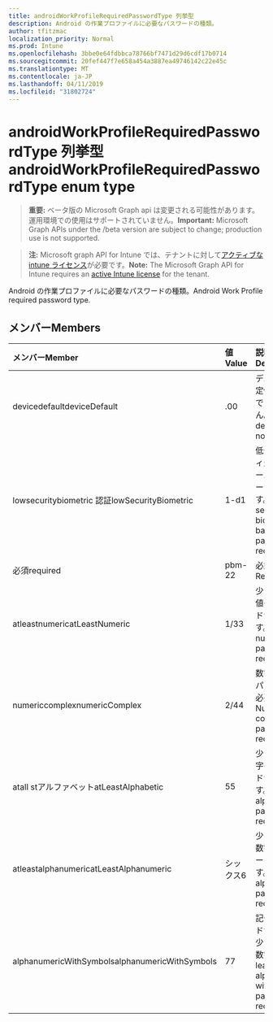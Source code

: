 ```yaml
---
title: androidWorkProfileRequiredPasswordType 列挙型
description: Android の作業プロファイルに必要なパスワードの種類。
author: tfitzmac
localization_priority: Normal
ms.prod: Intune
ms.openlocfilehash: 3bbe0e64fdbbca78766bf7471d29d6cdf17b0714
ms.sourcegitcommit: 20fef447f7e658a454a3887ea49746142c22e45c
ms.translationtype: MT
ms.contentlocale: ja-JP
ms.lasthandoff: 04/11/2019
ms.locfileid: "31802724"
---
```

# <a name="androidworkprofilerequiredpasswordtype-enum-type"></a><span data-ttu-id="f95b4-103">androidWorkProfileRequiredPasswordType 列挙型</span><span class="sxs-lookup"><span data-stu-id="f95b4-103">androidWorkProfileRequiredPasswordType enum type</span></span>

> <span data-ttu-id="f95b4-104">**重要:** ベータ版の Microsoft Graph api は変更される可能性があります。運用環境での使用はサポートされていません。</span><span class="sxs-lookup"><span data-stu-id="f95b4-104">**Important:** Microsoft Graph APIs under the /beta version are subject to change; production use is not supported.</span></span>

> <span data-ttu-id="f95b4-105">**注:** Microsoft graph API for Intune では、テナントに対して[アクティブな intune ライセンス](https://go.microsoft.com/fwlink/?linkid=839381)が必要です。</span><span class="sxs-lookup"><span data-stu-id="f95b4-105">**Note:** The Microsoft Graph API for Intune requires an [active Intune license](https://go.microsoft.com/fwlink/?linkid=839381) for the tenant.</span></span>

<span data-ttu-id="f95b4-106">Android の作業プロファイルに必要なパスワードの種類。</span><span class="sxs-lookup"><span data-stu-id="f95b4-106">Android Work Profile required password type.</span></span>

## <a name="members"></a><span data-ttu-id="f95b4-107">メンバー</span><span class="sxs-lookup"><span data-stu-id="f95b4-107">Members</span></span>
|<span data-ttu-id="f95b4-108">メンバー</span><span class="sxs-lookup"><span data-stu-id="f95b4-108">Member</span></span>|<span data-ttu-id="f95b4-109">値</span><span class="sxs-lookup"><span data-stu-id="f95b4-109">Value</span></span>|<span data-ttu-id="f95b4-110">説明</span><span class="sxs-lookup"><span data-stu-id="f95b4-110">Description</span></span>|
|:---|:---|:---|
|<span data-ttu-id="f95b4-111">devicedefault</span><span class="sxs-lookup"><span data-stu-id="f95b4-111">deviceDefault</span></span>|<span data-ttu-id="f95b4-112">.0</span><span class="sxs-lookup"><span data-stu-id="f95b4-112">0</span></span>|<span data-ttu-id="f95b4-113">デバイスの既定値。意図的ではありません。</span><span class="sxs-lookup"><span data-stu-id="f95b4-113">Device default value, no intent.</span></span>|
|<span data-ttu-id="f95b4-114">lowsecuritybiometric 認証</span><span class="sxs-lookup"><span data-stu-id="f95b4-114">lowSecurityBiometric</span></span>|<span data-ttu-id="f95b4-115">1-d</span><span class="sxs-lookup"><span data-stu-id="f95b4-115">1</span></span>|<span data-ttu-id="f95b4-116">低セキュリティ生体認証ベースのパスワードが必要です。</span><span class="sxs-lookup"><span data-stu-id="f95b4-116">Low security biometrics based password required.</span></span>|
|<span data-ttu-id="f95b4-117">必須</span><span class="sxs-lookup"><span data-stu-id="f95b4-117">required</span></span>|<span data-ttu-id="f95b4-118">pbm-2</span><span class="sxs-lookup"><span data-stu-id="f95b4-118">2</span></span>|<span data-ttu-id="f95b4-119">必須。</span><span class="sxs-lookup"><span data-stu-id="f95b4-119">Required.</span></span>|
|<span data-ttu-id="f95b4-120">atleastnumeric</span><span class="sxs-lookup"><span data-stu-id="f95b4-120">atLeastNumeric</span></span>|<span data-ttu-id="f95b4-121">1/3</span><span class="sxs-lookup"><span data-stu-id="f95b4-121">3</span></span>|<span data-ttu-id="f95b4-122">少なくとも数値のパスワードが必要です。</span><span class="sxs-lookup"><span data-stu-id="f95b4-122">At least numeric password required.</span></span>|
|<span data-ttu-id="f95b4-123">numericcomplex</span><span class="sxs-lookup"><span data-stu-id="f95b4-123">numericComplex</span></span>|<span data-ttu-id="f95b4-124">2/4</span><span class="sxs-lookup"><span data-stu-id="f95b4-124">4</span></span>|<span data-ttu-id="f95b4-125">数字の複雑なパスワードが必要です。</span><span class="sxs-lookup"><span data-stu-id="f95b4-125">Numeric complex password required.</span></span>|
|<span data-ttu-id="f95b4-126">atall stアルファベット</span><span class="sxs-lookup"><span data-stu-id="f95b4-126">atLeastAlphabetic</span></span>|<span data-ttu-id="f95b4-127">5</span><span class="sxs-lookup"><span data-stu-id="f95b4-127">5</span></span>|<span data-ttu-id="f95b4-128">少なくとも英字のパスワードが必要です。</span><span class="sxs-lookup"><span data-stu-id="f95b4-128">At least alphabetic password required.</span></span>|
|<span data-ttu-id="f95b4-129">atleastalphanumeric</span><span class="sxs-lookup"><span data-stu-id="f95b4-129">atLeastAlphanumeric</span></span>|<span data-ttu-id="f95b4-130">シックス</span><span class="sxs-lookup"><span data-stu-id="f95b4-130">6</span></span>|<span data-ttu-id="f95b4-131">少なくとも英数字のパスワードが必要です。</span><span class="sxs-lookup"><span data-stu-id="f95b4-131">At least alphanumeric password required.</span></span>|
|<span data-ttu-id="f95b4-132">alphanumericWithSymbols</span><span class="sxs-lookup"><span data-stu-id="f95b4-132">alphanumericWithSymbols</span></span>|<span data-ttu-id="f95b4-133">7</span><span class="sxs-lookup"><span data-stu-id="f95b4-133">7</span></span>|<span data-ttu-id="f95b4-134">記号パスワードが必要な、少なくとも英数字。</span><span class="sxs-lookup"><span data-stu-id="f95b4-134">At least alphanumeric with symbols password required.</span></span>|





